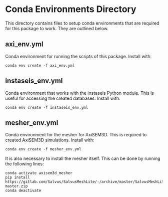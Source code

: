 
# Conda Environments Directory

This directory contains files to setup conda environments that are required for this package to work. They are outlined below.

## axi_env.yml
Conda environment for running the scripts of this package. Install with:
```
conda env create -f axi_env.yml
```

## instaseis_env.yml
Conda environment that works with the instaseis Python module. This is useful for accessing the created databases. Install with:
```
conda env create -f instaseis_env.yml
```

## mesher_env.yml
Conda environment for the mesher for AxiSEM3D. This is required to created AxiSEM3D simulations. Install with:
```
conda env create -f mesher_env.yml
```

It is also necessary to install the mesher itself. This can be done by running the following lines:
```
conda activate axisem3d_mesher
pip install https://gitlab.com/Salvus/SalvusMeshLite/-/archive/master/SalvusMeshLite-master.zip
conda deactivate
```
